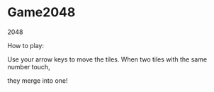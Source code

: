 # Game2048
2048

 How to play: 
 
 Use your arrow keys to move the tiles. When two tiles with the same number touch, 
 
 they merge into one! 


